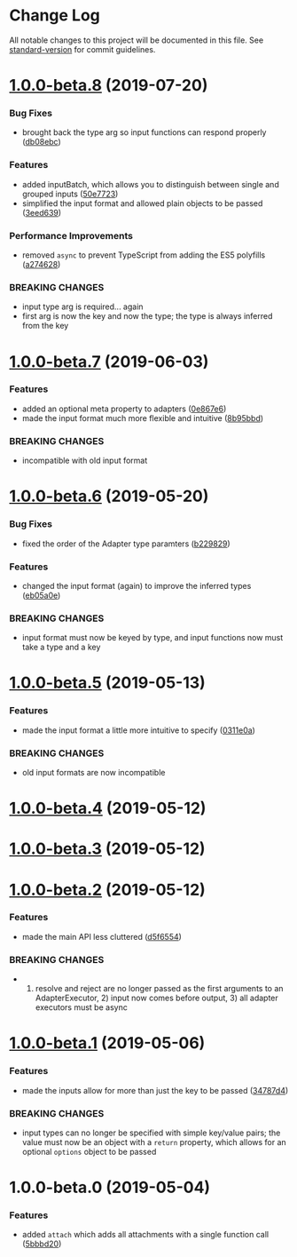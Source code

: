 # Change Log

All notable changes to this project will be documented in this file. See [standard-version](https://github.com/conventional-changelog/standard-version) for commit guidelines.

<a name="1.0.0-beta.8"></a>
# [1.0.0-beta.8](https://github.com/tannerntannern/adapter/compare/v1.0.0-beta.7...v1.0.0-beta.8) (2019-07-20)


### Bug Fixes

* brought back the type arg so input functions can respond properly ([db08ebc](https://github.com/tannerntannern/adapter/commit/db08ebc))


### Features

* added inputBatch, which allows you to distinguish between single and grouped inputs ([50e7723](https://github.com/tannerntannern/adapter/commit/50e7723))
* simplified the input format and allowed plain objects to be passed ([3eed639](https://github.com/tannerntannern/adapter/commit/3eed639))


### Performance Improvements

* removed `async` to prevent TypeScript from adding the ES5 polyfills ([a274628](https://github.com/tannerntannern/adapter/commit/a274628))


### BREAKING CHANGES

* input type arg is required... again
* first arg is now the key and now the type; the type is always inferred from the key



<a name="1.0.0-beta.7"></a>
# [1.0.0-beta.7](https://github.com/tannerntannern/adapter/compare/v1.0.0-beta.6...v1.0.0-beta.7) (2019-06-03)


### Features

* added an optional meta property to adapters ([0e867e6](https://github.com/tannerntannern/adapter/commit/0e867e6))
* made the input format much more flexible and intuitive ([8b95bbd](https://github.com/tannerntannern/adapter/commit/8b95bbd))


### BREAKING CHANGES

* incompatible with old input format



<a name="1.0.0-beta.6"></a>
# [1.0.0-beta.6](https://github.com/tannerntannern/adapter/compare/v1.0.0-beta.5...v1.0.0-beta.6) (2019-05-20)


### Bug Fixes

* fixed the order of the Adapter type paramters ([b229829](https://github.com/tannerntannern/adapter/commit/b229829))


### Features

* changed the input format (again) to improve the inferred types ([eb05a0e](https://github.com/tannerntannern/adapter/commit/eb05a0e))


### BREAKING CHANGES

* input format must now be keyed by type, and input functions now must take a type and a key



<a name="1.0.0-beta.5"></a>
# [1.0.0-beta.5](https://github.com/tannerntannern/adapter/compare/v1.0.0-beta.4...v1.0.0-beta.5) (2019-05-13)


### Features

* made the input format a little more intuitive to specify ([0311e0a](https://github.com/tannerntannern/adapter/commit/0311e0a))


### BREAKING CHANGES

* old input formats are now incompatible



<a name="1.0.0-beta.4"></a>
# [1.0.0-beta.4](https://github.com/tannerntannern/adapter/compare/v1.0.0-beta.3...v1.0.0-beta.4) (2019-05-12)



<a name="1.0.0-beta.3"></a>
# [1.0.0-beta.3](https://github.com/tannerntannern/adapter/compare/v1.0.0-beta.2...v1.0.0-beta.3) (2019-05-12)



<a name="1.0.0-beta.2"></a>
# [1.0.0-beta.2](https://github.com/tannerntannern/adapter/compare/v1.0.0-beta.1...v1.0.0-beta.2) (2019-05-12)


### Features

* made the main API less cluttered ([d5f6554](https://github.com/tannerntannern/adapter/commit/d5f6554))


### BREAKING CHANGES

* 1) resolve and reject are no longer passed as the first arguments to an AdapterExecutor, 2) input now comes before output, 3) all adapter executors must be async



<a name="1.0.0-beta.1"></a>
# [1.0.0-beta.1](https://github.com/tannerntannern/adapter/compare/v1.0.0-beta.0...v1.0.0-beta.1) (2019-05-06)


### Features

* made the inputs allow for more than just the key to be passed ([34787d4](https://github.com/tannerntannern/adapter/commit/34787d4))


### BREAKING CHANGES

* input types can no longer be specified with simple key/value pairs; the value must now be an object with a `return` property, which allows for an optional `options` object to be passed



<a name="1.0.0-beta.0"></a>
# 1.0.0-beta.0 (2019-05-04)


### Features

* added `attach` which adds all attachments with a single function call ([5bbbd20](https://github.com/tannerntannern/adapter/commit/5bbbd20))
